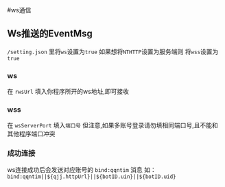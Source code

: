 #ws通信

## Ws推送的EventMsg
`/setting.json` 里将`ws`设置为`true`
如果想将`NTHTTP`设置为服务端则 将`wss`设置为`true`

### ws
在 `rwsUrl` 填入你程序所开的ws地址,即可接收

### wss
在 `wsServerPort` 填入`端口号`
但注意,如果多账号登录请勿填相同端口号,且不能和其他程序端口冲突


### 成功连接
ws连接成功后会发送对应账号的 `bind:qqntim` 消息
如：
```bind:qqntim||${qjj.httpUrl}||${botID.uin}||${botID.uid}```

